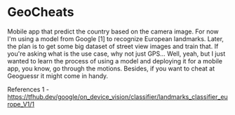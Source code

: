 # GeoCheats
Mobile app that predict the country based on the camera image. For now I'm using a model from Google [1] to recognize European landmarks. Later, the plan is to get some big dataset of street view images and train that. If you're asking what is the use case, why not just GPS... Well, yeah, but I just wanted to learn the process of using a model and deploying it for a mobile app, you know, go through the motions. Besides, if you want to cheat at Geoguessr it might come in handy. 

References
1 - https://tfhub.dev/google/on_device_vision/classifier/landmarks_classifier_europe_V1/1
